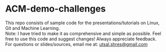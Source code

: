 # ACM-demo-challenges
This repo consists of sample code for the presentations/tutorials on Linux, Git and Machine Learning.   
Note: I have tried to make it as comprehensive and simple as possible. Feel free to use this code and suggest changes! Always appreciate feedback.  
For questions or slides/sources, email me at: utsal.shres@gmail.com
